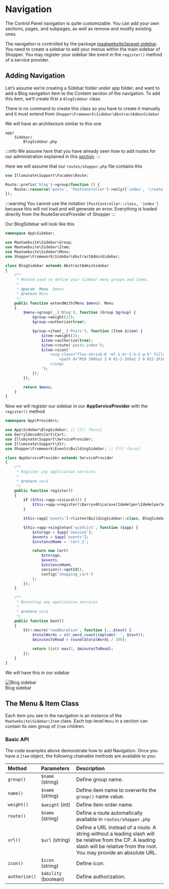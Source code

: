 # Navigation
The Control Panel navigation is quite customizable. You can add your own sections, pages, and subpages, as well as remove and modify existing ones.

The navigation is controlled by the package [maatwebsite/laravel-sidebar](https://github.com/SpartnerNL/Laravel-Sidebar). You need to create a sidebar to add your menus within the main sidebar of Shopper. You may register your sidebar like event in the `register()` method of a service provider.

## Adding Navigation
Let’s assume we’re creating a Sidebar folder under app folder, and want to add a Blog navigation item to the Content section of the navigation. To add this item, we’ll create first a `BlogSidebar` class.

There is no command to create this class so you have to create it manually and it must extend from `Shopper\Framework\Sidebar\AbstractAdminSidebar`

We will have an architecture similar to this one

``` files theme:serendipity-light
app/
    Sidebar/
        BlogSidebar.php
```

:::info
We assume here that you have already seen how to add routes for our administration explained in this [section](/extending/control-panel#adding-control-panel-routes).
:::

Here we will assume that our `routes/shopper.php` file contains this

```php
use Illuminate\Support\Facades\Route;

Route::prefix('blog')->group(function () {
    Route::resource('posts', 'PostController')->only(['index', 'create', 'edit']);
});
```

:::warning
You cannot use the notation `[PostController::class, 'index']` because this will not load and will generate an error. Everything is loaded directly from the RouteServiceProvider of Shopper
:::

Our BlogSidebar will look like this

```php
namespace App\Sidebar;

use Maatwebsite\Sidebar\Group;
use Maatwebsite\Sidebar\Item;
use Maatwebsite\Sidebar\Menu;
use Shopper\Framework\Sidebar\AbstractAdminSidebar;

class BlogSidebar extends AbstractAdminSidebar
{
    /**
     * Method used to define your sidebar menu groups and items.
     *
     * @param  Menu  $menu
     * @return Menu
     */
    public function extendWith(Menu $menu): Menu
    {
        $menu->group(__('Blog'), function (Group $group) {
            $group->weight(22);
            $group->authorize(true);

            $group->item(__('Posts'), function (Item $item) {
                $item->weight(2);
                $item->authorize(true);
                $item->route('posts.index');
                $item->icon('
                    <svg class="flex-shrink-0 -ml-1 mr-3 h-5 w-5" fill="none" stroke-linecap="round" stroke-linejoin="round" stroke-width="2" viewBox="0 0 24 24" stroke="currentColor">
                        <path d="M19 20H5a2 2 0 01-2-2V6a2 2 0 012-2h10a2 2 0 012 2v1m2 13a2 2 0 01-2-2V7m2 13a2 2 0 002-2V9a2 2 0 00-2-2h-2m-4-3H9M7 16h6M7 8h6v4H7V8z"/>
                    </svg>
                ');
            });
        });

        return $menu;
    }
}
```

Now we will register our sidebar in our **AppServiceProvider** with the `register()` method

```php
namespace App\Providers;

use App\Sidebar\BlogSidebar; // [tl! focus]
use Darryldecode\Cart\Cart;
use Illuminate\Support\ServiceProvider;
use Illuminate\Support\Str;
use Shopper\Framework\Events\BuildingSidebar; // [tl! focus]

class AppServiceProvider extends ServiceProvider
{
    /**
     * Register any application services.
     *
     * @return void
     */
    public function register()
    {
        if ($this->app->isLocal()) {
            $this->app->register(\Barryvdh\LaravelIdeHelper\IdeHelperServiceProvider::class);
        }

        $this->app['events']->listen(BuildingSidebar::class, BlogSidebar::class); // [tl! focus]

        $this->app->singleton('wishlist', function ($app) {
            $storage = $app['session'];
            $events = $app['events'];
            $instanceName = 'cart_2';

            return new Cart(
                $storage,
                $events,
                $instanceName,
                session()->getId(),
                config('shopping_cart')
            );
        });
    }

    /**
     * Bootstrap any application services.
     *
     * @return void
     */
    public function boot()
    {
        Str::macro('readDuration', function (...$text) {
            $totalWords = str_word_count(implode(' ', $text));
            $minutesToRead = round($totalWords / 200);

            return (int) max(1, $minutesToRead);
        });
    }
}
```

We will have this in our sidebar

<div class="screenshot">
    <img src="/img/screenshots/{{version}}/sidebar-screen.png" alt="Blog sidebar">
    <div class="caption">Blog sidebar</div>
</div>

## The Menu & Item Class
Each item you see in the navigation is an instance of the `Maatwebsite\Sidebar\Item` class. Each top-level `Menu` in a section can contain its own group of `Item` children.

### Basic API
The code examples above demonstrate how to add Navigation. Once you have a `Item` object, the following chainable methods are available to you:

| Method | Parameters | Description |
| :--- | :--- | :--- |
| `group()` | `$name` (string) | Define group name. |
| `name()` | `$name` (string) | Define item name to overwrite the `group()` name value. |
| `weight()` | `$weight` (int) | Define item order name. |
| `route()` | `$name` (string) | Define a route automatically available in `routes/shopper.php` |
| `url()` | `$url` (string) | Define a URL instead of a route. A string without a leading slash will be relative from the CP. A leading slash will be relative from the root. You may provide an absolute URL. |
| `icon()` | `$icon` (string) | Define icon. |
| `authorize()` | `$ability` (boolean) | Define authorization. |
